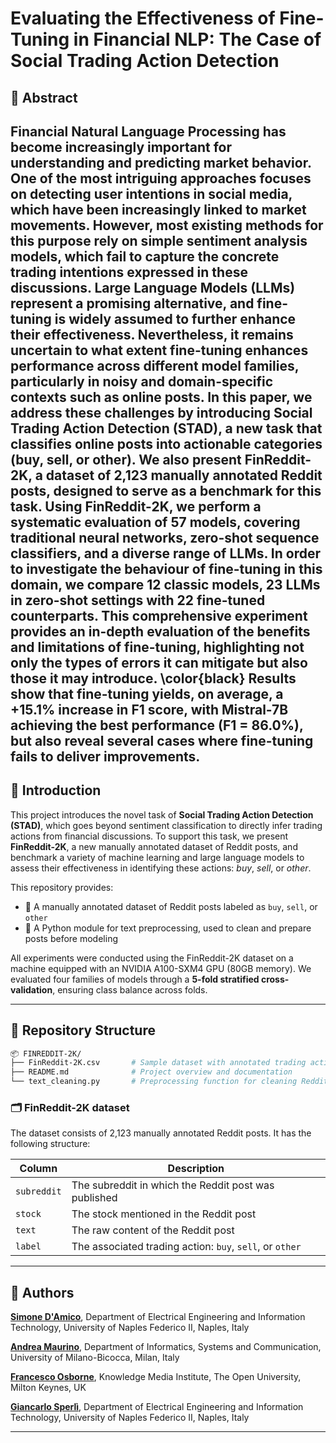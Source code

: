 # Evaluating the Effectiveness of Fine-Tuning in Financial NLP: The Case of Social Trading Action Detection

## 🧾 Abstract

Financial Natural Language Processing has become increasingly important for understanding and predicting market behavior. One of the most intriguing approaches focuses on detecting user intentions in social media, which have been increasingly linked to market movements. However, most existing methods for this purpose rely on simple sentiment analysis models, which fail to capture the concrete trading intentions expressed in these discussions. 
Large Language Models (LLMs) represent a promising alternative, and fine-tuning is widely assumed to further enhance their effectiveness. Nevertheless, it remains uncertain to what extent fine-tuning enhances performance across different model families, particularly in noisy and domain-specific contexts such as online posts. 
In this paper, we address these challenges by introducing Social Trading Action Detection (STAD), a new task that classifies online posts into actionable categories (buy, sell, or other). We also present FinReddit-2K, a dataset of 2,123 manually annotated Reddit posts, designed to serve as a benchmark for this task. Using FinReddit-2K, we perform a systematic evaluation of 57 models, covering traditional neural networks, zero-shot sequence classifiers, and a diverse range of LLMs.
In order to investigate the behaviour of fine-tuning in this domain, we compare 12 classic models, 23 LLMs in zero-shot settings with 22 fine-tuned counterparts. This comprehensive experiment provides an in-depth evaluation of the benefits and limitations of fine-tuning, highlighting not only the types of errors it can mitigate but also those it may introduce. \color{black}
Results show that fine-tuning yields, on average, a +15.1\% increase in F1 score, with Mistral-7B achieving the best performance (F1 = 86.0\%), but also reveal several cases where fine-tuning fails to deliver improvements.
---

## 📘 Introduction
This project introduces the novel task of **Social Trading Action Detection (STAD)**, which goes beyond sentiment classification to directly infer trading actions from financial discussions. To support this task, we present **FinReddit-2K**, a new manually annotated dataset of Reddit posts, and benchmark a variety of machine learning and large language models to assess their effectiveness in identifying these actions: *buy*, *sell*, or *other*.

This repository provides:

- 📝 A manually annotated dataset of Reddit posts labeled as `buy`, `sell`, or `other`
- 🐍  A Python module for text preprocessing, used to clean and prepare posts before modeling

All experiments were conducted using the FinReddit-2K dataset on a machine equipped with an NVIDIA A100-SXM4 GPU (80GB memory). We evaluated four families of models through a **5-fold stratified cross-validation**, ensuring class balance across folds.

---

## 📂 Repository Structure

```bash
📦 FINREDDIT-2K/
├── FinReddit-2K.csv       # Sample dataset with annotated trading actions
├── README.md              # Project overview and documentation
└── text_cleaning.py       # Preprocessing function for cleaning Reddit text
```

### 🗂️ FinReddit-2K dataset

The dataset consists of 2,123 manually annotated Reddit posts. It has the following structure:

| Column      | Description                                              |
|-------------|----------------------------------------------------------|
| `subreddit` | The subreddit in which the Reddit post was published     |
| `stock`     | The stock mentioned in the Reddit post                   |
| `text`      | The raw content of the Reddit post                       |
| `label`     | The associated trading action: `buy`, `sell`, or `other` |

---

## 👥 Authors

[**Simone D'Amico**](https://orcid.org/0009-0002-2820-0277), Department of Electrical Engineering and Information Technology, University of Naples Federico II, Naples, Italy

[**Andrea Maurino**](https://orcid.org/0000-0001-9803-3668), Department of Informatics, Systems and Communication, University of Milano-Bicocca, Milan, Italy

[**Francesco Osborne**](https://orcid.org/0000-0001-6557-3131), Knowledge Media Institute, The Open University, Milton Keynes, UK

[**Giancarlo Sperlì**](https://orcid.org/0000-0003-4033-3777), Department of Electrical Engineering and Information Technology, University of Naples Federico II, Naples, Italy

---
